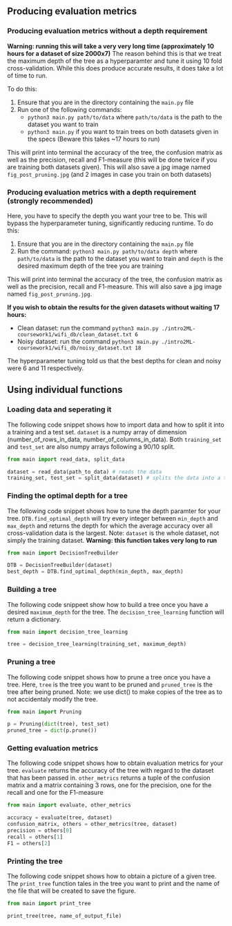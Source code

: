 ## Producing evaluation metrics
### Producing evaluation metrics without a depth requirement

**Warning: running this will take a very very long time (approximately 10 hours for a dataset of size 2000x7)**
The reason behind this is that we treat the maximum depth of the tree as a hyperparamter and tune it using 10 fold cross-validation. While this does produce accurate results, it does take a lot of time to run.

To do this: 
1. Ensure that you are in the directory containing the `main.py` file
2. Run one of the following commands:
    - `python3 main.py path/to/data` where `path/to/data` is the path to the dataset you want to train
    - `python3 main.py` if you want to train trees on both datasets given in the specs (Beware this takes ~17 hours to run)

This will print into terminal the accuracy of the tree, the confusion matrix as well as the precision, recall and F1-measure (this will be done twice if you are training both datasets given). This will also save a jpg image named `fig_post_pruning.jpg` (and 2 images in case you train on both datasets)

### Producing evaluation metrics with a depth requirement (strongly recommended)
Here, you have to specify the depth you want your tree to be. This will bypass the hyperparameter tuning, significantly reducing runtime.
To do this:
1. Ensure that you are in the directory containing the `main.py` file
2. Run the command: `python3 main.py path/to/data depth` where `path/to/data` is the path to the dataset you want to train and `depth` is the desired maximum depth of the tree you are training

This will print into terminal the accuracy of the tree, the confusion matrix as well as the precision, recall and F1-measure. This will also save a jpg image named `fig_post_pruning.jpg`.

**If you wish to obtain the results for the given datasets without waiting 17 hours:**
- Clean dataset: run the command `python3 main.py ./intro2ML-coursework1/wifi_db/clean_dataset.txt 6`
- Noisy dataset: run the command `python3 main.py ./intro2ML-coursework1/wifi_db/noisy_dataset.txt 18`

The hyperparameter tuning told us that the best depths for clean and noisy were 6 and 11 respectively.
## Using individual functions

### Loading data and seperating it
The following code snippet shows how to import data and how to split it into a training and a test set. `dataset` is a numpy array of dimension (number_of_rows_in_data, number_of_columns_in_data). Both `training_set` and `test_set` are also numpy arrays following a 90/10 split.
```python
from main import read_data, split_data

dataset = read_data(path_to_data) # reads the data
training_set, test_set = split_data(dataset) # splits the data into a training set and a test set
```

### Finding the optimal depth for a tree
The following code snippet shows how to tune the depth paramter for your tree. `DTB.find_optimal_depth` will try every integer between `min_depth` and `max_depth` and returns the depth for which the average accuracy over all cross-validation data is the largest. Note: `dataset` is the whole dataset, not simply the training dataset.
**Warning: this function takes very long to run**

```python
from main import DecisionTreeBuilder

DTB = DecisionTreeBuilder(dataset)
best_depth = DTB.find_optimal_depth(min_depth, max_depth)
```

### Building a tree
The following code snippeet show how to build a tree once you have a desired `maximum_depth` for the tree. The `decision_tree_learning` function will return a dictionary.

```python
from main import decision_tree_learning

tree = decision_tree_learning(training_set, maximum_depth)
```

### Pruning a tree
The following code snippet shows how to prune a tree once you have a tree. Here, `tree` is the tree you want to be pruned and `pruned_tree` is the tree after being pruned. Note: we use dict() to make copies of the tree as to not accidentaly modify the tree.

```python
from main import Pruning

p = Pruning(dict(tree), test_set)
pruned_tree = dict(p.prune())
```

### Getting evaluation metrics
The following code snippet shows how to obtain evaluation metrics for your tree. `evaluate` returns the accuracy of the tree with regard to the dataset that has been passed in. `other_metrics` returns a tuple of the confusion matrix and a matrix containing 3 rows, one for the precision, one for the recall and one for the F1-measure

```python
from main import evaluate, other_metrics

accuracy = evaluate(tree, dataset)
confusion_matrix, others = other_metrics(tree, dataset)
precision = others[0]
recall = others[1]
F1 = others[2]
```

### Printing the tree
The following code snippet shows how to obtain a picture of a given tree. The `print_tree` function tales in the tree you want to print and the name of the file that will be created to save the figure.

```python
from main import print_tree

print_tree(tree, name_of_output_file)
```



